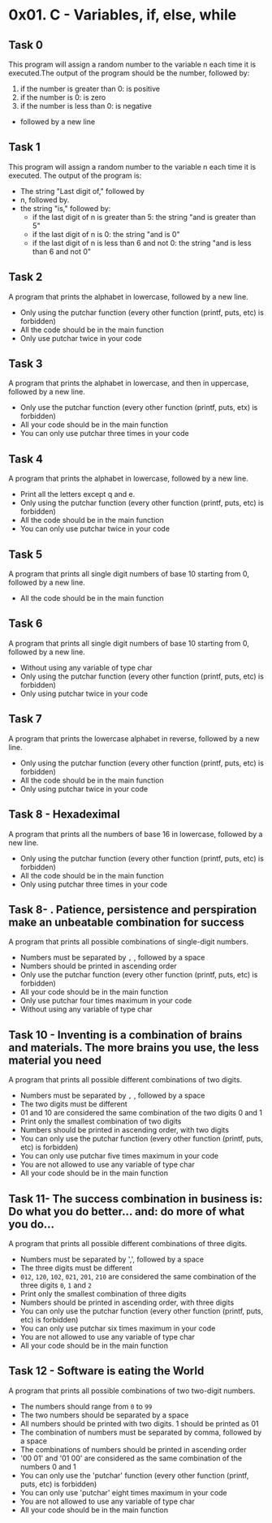 # 0x01. C - Variables, if, else, while
## Task 0
This program will assign a random number to the variable n each time it is executed.The output of the program should be the number, followed by:
1. if the number is greater than 0: is positive
2. if the number is 0: is zero
3. if the number is less than 0: is negative
- followed by a new line
## Task 1
This program will assign a random number to the variable n each time it is executed. The output of the program is: 
- The string "Last digit of," followed by
- n, followed by.
- the string "is," followed by:
	* if the last digit of n is greater than 5: the string "and is greater than 5"
	* if the last digit of n is 0: the string "and is 0"
	* if the last digit of n is less than 6 and not 0: the string "and is less than 6 and not 0"
## Task 2
A program that prints the alphabet in lowercase, followed by a new line.
- Only using the putchar function (every other function (printf, puts, etc) is forbidden)
- All the code should be in the main function
- Only use putchar twice in your code

## Task 3
A program that prints the alphabet in lowercase, and then in uppercase, followed by a new line.
- Only use the putchar function (every other function (printf, puts, etx) is forbidden)
- All your code should be in the main function
- You can only use putchar three times in your code

## Task 4
A program that prints the alphabet in lowercase, followed by a new line.
- Print all the letters except q and e.
- Only using the putchar function (every other function (printf, puts, etc) is forbidden)
- All the code should be in the main function
- You can only use putchar twice in your code

## Task 5
A program that prints all single digit numbers of base 10 starting from 0, followed by a new line.
- All the code should be in the main function

## Task 6
A program that prints all single digit numbers of base 10 starting from 0, followed by a new line.
- Without using any variable of type char
- Only using the putchar function (every other function (printf, puts, etc) is forbidden)
- Only using putchar twice in your code

## Task 7
A program that prints the lowercase alphabet in reverse, followed by a new line.
- Only using the putchar function (every other function (printf, puts, etc) is forbidden)
- All the code should be in the main function
- Only using putchar twice in your code

## Task 8 - Hexadeximal
A program that prints all the numbers of base 16 in lowercase, followed by a new line.
- Only using the putchar function (every other function (printf, puts, etc) is forbidden)
- All the code should be in the main function
- Only using putchar three times in your code

## Task 8- . Patience, persistence and perspiration make an unbeatable combination for success
A program that prints all possible combinations of single-digit numbers.
- Numbers must be separated by `,` , followed by a space
- Numbers should be printed in ascending order
- Only use the putchar function (every other function (printf, puts, etc) is forbidden)
- All your code should be in the main function
- Only use putchar four times maximum in your code
- Without using any variable of type char

## Task 10 - Inventing is a combination of brains and materials. The more brains you use, the less material you need
A program that prints all possible different combinations of two digits.
- Numbers must be separated by `,` , followed by a space
- The two digits must be different
- 01 and 10 are considered the same combination of the two digits 0 and 1
- Print only the smallest combination of two digits
- Numbers should be printed in ascending order, with two digits
- You can only use the putchar function (every other function (printf, puts, etc) is forbidden)
- You can only use putchar five times maximum in your code
- You are not allowed to use any variable of type char
- All your code should be in the main function

## Task 11- The success combination in business is: Do what you do better... and: do more of what you do...
A program that prints all possible different combinations of three digits.
- Numbers must be separated by ',', followed by a space
- The three digits must be different
- `012`, `120`, `102`, `021`, `201`, `210` are considered the same combination of the three digits `0`, `1` and `2`
- Print only the smallest combination of three digits
- Numbers should be printed in ascending order, with three digits
- You can only use the putchar function (every other function (printf, puts, etc) is forbidden)
- You can only use putchar six times maximum in your code
- You are not allowed to use any variable of type char
- All your code should be in the main function

## Task 12 - Software is eating the World
A program that prints all possible combinations of two two-digit numbers.
- The numbers should range from `0` to `99`
- The two numbers should be separated by a space
- All numbers should be printed with two digits. 1 should be printed as 01
- The combination of numbers must be separated by comma, followed by a space
- The combinations of numbers should be printed in ascending order
- '00 01' and '01 00' are considered as the same combination of the numbers 0 and 1
- You can only use the 'putchar' function (every other function (printf, puts, etc) is forbidden)
- You can only use 'putchar' eight times maximum in your code
- You are not allowed to use any variable of type char
- All your code should be in the main function
